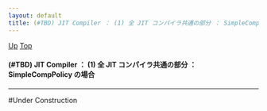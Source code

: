 ```yaml
---
layout: default
title: (#TBD) JIT Compiler ： (1) 全 JIT コンパイラ共通の部分 ： SimpleCompPolicy の場合 
---
```

[Up](no6HzyuMVW.html) [Top](../index.html)

#### (#TBD) JIT Compiler ： (1) 全 JIT コンパイラ共通の部分 ： SimpleCompPolicy の場合 

--- 
#Under Construction





